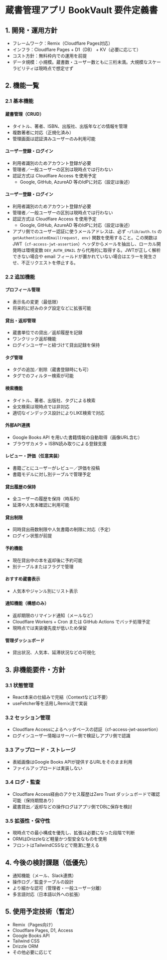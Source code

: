 # 蔵書管理アプリ BookVault 要件定義書

## 1. 開発・運用方針
- フレームワーク：Remix（Cloudflare Pages対応）
- インフラ：Cloudflare Pages + D1（DB） + KV（必要に応じて）
- コスト方針：無料枠内での運用を前提
- データ規模：小規模。蔵書数・ユーザー数ともに三桁未満。大規模なスケーラビリティは現時点で想定せず

## 2. 機能一覧

### 2.1 基本機能
#### 蔵書管理（CRUD）
- タイトル、著者、ISBN、出版社、出版年などの情報を管理
- 複数著者に対応（正規化済み）
- 管理画面は認証済みユーザーのみ利用可能

#### ユーザー登録・ログイン
- 利用者識別のためアカウント登録が必要
- 管理者／一般ユーザーの区別は現時点では行わない
- 認証方式は Cloudflare Access を使用予定
  - Google, GitHub, AzureAD 等のIdPに対応（設定は後述）

#### ユーザー登録・ログイン
- 利用者識別のためアカウント登録が必要
- 管理者／一般ユーザーの区別は現時点では行わない
- 認証方式は Cloudflare Access を使用予定
  - Google, GitHub, AzureAD 等のIdPに対応（設定は後述）
- アプリ側でのユーザー認証に使うメールアドレスは、必ず `~/lib/auth.ts` の `getAuthenticatedEmail(request, env)` 関数を使用すること。この関数は JWT（`cf-access-jwt-assertion`）ヘッダからメールを抽出し、ローカル開発時は環境変数 `DEV_AUTH_EMAIL` から代用的に取得する。JWTが正しく解析できない場合や email フィールドが置かれていない場合はエラーを発生させ、不正リクエストを停止する。

### 2.2 追加機能
#### プロフィール管理
- 表示名の変更（最低限）
- 将来的に好みのタグ設定などに拡張可能

#### 貸出・返却管理
- 蔵書単位での貸出／返却履歴を記録
- ワンクリック返却機能
- ログインユーザーと紐づけて貸出記録を保持

#### タグ管理
- タグの追加／削除（蔵書登録時にも可）
- タグでのフィルター検索が可能

#### 検索機能
- タイトル、著者、出版社、タグによる検索
- 全文検索は現時点では非対応
- 適切なインデックス設計によりLIKE検索で対応

#### 外部API連携
- Google Books API を用いた書籍情報の自動取得（画像URL含む）
- ブラウザカメラ + ISBN読み取りによる登録支援

#### レビュー・評価（任意実装）
- 書籍ごとにユーザーがレビュー／評価を投稿
- 書籍モデルに対し別テーブルで管理予定

#### 貸出履歴の保持
- 全ユーザーの履歴を保持（時系列）
- 延滞や人気本確認に利用可能

#### 貸出制限
- 同時貸出冊数制限や人気書籍の制限に対応（予定）
- ログイン状態が前提

#### 予約機能
- 現在貸出中の本を返却後に予約可能
- 別テーブルまたはフラグで管理

#### おすすめ蔵書表示
- 人気本やジャンル別にリスト表示

#### 通知機能（構想のみ）
- 返却期限のリマインド通知（メールなど）
- Cloudflare Workers + Cron または GitHub Actions でバッチ処理予定
- 現時点では実装優先度が低いため保留

#### 管理ダッシュボード
- 貸出状況、人気本、延滞状況などの可視化

## 3. 非機能要件・方針

### 3.1 状態管理
- React本来の仕組みで完結（Contextなどは不要）
- useFetcher等を活用しRemix流で実装

### 3.2 セッション管理
- Cloudflare Accessによるヘッダベースの認証（cf-access-jwt-assertion）
- ログインユーザー情報はサーバー側で検証しアプリ側で認識

### 3.3 アップロード・ストレージ
- 表紙画像はGoogle Books APIが提供するURLをそのまま利用
- ファイルアップロードは実装しない

### 3.4 ログ・監査
- Cloudflare Access経由のアクセス履歴はZero Trust ダッシュボードで確認可能（保持期間あり）
- 蔵書貸出／返却などの操作ログはアプリ側でDBに保存を検討

### 3.5 拡張性・保守性
- 現時点での最小構成を優先し、拡張は必要になった段階で判断
- ORMはDrizzleなど軽量かつ型安全なものを使用
- フロントはTailwindCSSなどで簡潔に整える

## 4. 今後の検討課題（低優先）
- 通知機能（メール、Slack連携）
- 操作ログ／監査テーブルの設計
- より細かな認可（管理者・一般ユーザー分離）
- 多言語対応（日本語以外への拡張）

## 5. 使用予定技術（暫定）
- Remix（Pages向け）
- Cloudflare Pages, D1, Access
- Google Books API
- Tailwind CSS
- Drizzle ORM
- その他必要に応じて

